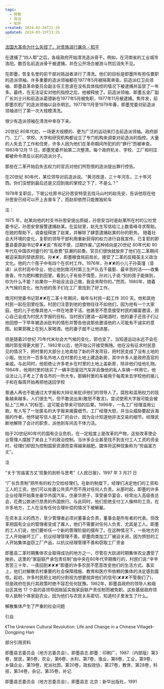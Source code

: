 ```yaml
---
tags:
  - 转载
  - 政治
  - 知乎
created: 2024-02-26T21:29
updated: 2024-03-19T13:25
---
```

[法国大革命为什么失控了，对贵族进行屠杀 - 知乎](https://www.zhihu.com/question/639921995/answer/3371575730)

在逮捕了“四人帮”之后，各级政府开始清洗造派骨干。例如，在河南省的工业城市洛阳，数百名前造派骨干被逮捕，并在公开场合被游斗然后消失不见。

在即墨，恢复名誉的前干部对挑战者进行了清洗。他们的目标是即墨所有担任要职的造派领袖。许多重要的造派领袖都在1977年5月被隔离审查。前造派红卫兵领袖、即墨县革命委员会副主任王思波在没有具体指控的情况下被逮捕并监禁了一年多。最终，在无法证实对他的指控之后，他被释放了。前造派领袖、即墨五金厂副厂长刘士兴和前造派葛德新在1977年5月被免职，1977年11月被逮捕。焦传发，前即墨农机厂的造派领袖以自杀明志。1977年11月至1979年春，即墨党委对前造派领袖进行了第一次大规模清洗。

很少有造派领袖在清洗中幸存下来。

20世纪 80年代初，一场更大规模的、更为广泛的运动来打击前造派领袖。政府部门、工厂、学校、大学和研究机构都设立了专门机构来调查对前造派的指控。大量的人失去了工作和住房，许多人因为他们在革命期间所犯的的“罪行”而被审查。1983年12月 11 日，即墨党委开始第二次整肃。每个政府机关、学校、工厂和村庄都被命令肃反以前的造派分子。

那些在二革开始后失去权力的官员对他们所怨恨的造派提出罪行控告。

在20世纪 80年代，某位领导对前造派说。“黄河改道，三十年河东，三十年河西。你们没想到最后还是又回到我的掌控之下了，不是么？”

1978年复职后，下坡公社原书记孙思安特意去找马山村的赵先安，告诉他现在他孙思安已经可以开上吉普车了，而赵却依然只能推独轮车

注：

1975 年，赵某向他的村支书孙思安提出质疑，孙思安当时是赵某所在村的公社党委书记，孙思安曾报警逮捕赵某。在监狱里，赵先生写信给江上数青峰寻求帮助。在她的帮助下，调查组释放了赵某，并解除了肆意逮捕赵某的孙的职务。
随着社会大环境的变化，复职的领导干部利用重新获得的权力进行自我宣传。已复职的即墨县委原副书记李✘✘说:“有权不使，过期作废。”这种倾向是20世纪 80年代和 90年代在中国农村盛行的“乱收费”狂潮的前奏。官员们很快就放弃了他们在二革期间被迫采取的禁欲原则。孙✘✘，即墨粮食局前局长，接受了二革的反精英主义政治文化。他的六个孩子中有四个在农村工作。1976年，孙✘✘的小儿子孙英瑾（音译）从农村高中毕业，他让他到南河村第三生产队去干最脏、最辛苦的活——收集夜香，作为肥料撒到田里。看到儿子有些不情愿，孙对儿子说:“别的孩子能做到，你为什么不能？如果你一开始没法自己做，我会来帮你的。”然而，1980年，随着大气候的变化，他为他的孩子们在工厂里找到了好工作。

南河村党委书记郭✘✘在二革十年期间，每年与村民一起工作 300 天。他和其他村民一起在田里吃饭。村民们注意到他的食物往往不如他们，因为他有一个大家庭。他的儿子也像其他人一样在地里干活。他甚至不愿意接受村民的婚宴邀请，担心自己会成为村民大字报的目标。当村民们邀请一起喝酒时，他的妻子还孩子们让他回想一下早年被造派批判的情形并警告他说那些邀请他的人可能有不诚实的意图。如果郭晚上在别人家喝酒，他的妻子就不让他进屋。

但是随着20世纪 70年代末社会大气候的变化，郭也变了。当知道运动永远不会在搞时郭变得更大胆了。1982年以后，他开始公开接受贿赂。他在没有征求村民意见的情况下，把村里的大部分土地卖给了新的开发项目，把村民变成了没有土地的小贩。他允许一百多名外地人在村里的土地上建造新房，其中许多人是政府高官的亲戚。与此同时，他拒绝让许多老乡在村里的土地上盖新房，除非他们给他礼物。1984年，他用村里的钱买了一辆丰田皇冠汽车并且像他的私人车辆一样用它。他设法让儿子考上了青岛市的一所大专。那辆村里的车被用于每周末去学校他的接儿子和在每周开始再把他送回学校

普通人再也不能通过大字报和大辩论来批评他们的领导人了。腐败和滥用权力的现象越来越多。人们很生气，但不敢说出来(敢怒不敢言)。尝试使用大字报可能会被贴上“三种人”的标签，这可能会带来可怕的后果。1996年，一名工厂经理滥用公款。有人写了一张匿名的大字报来揭露细节。工厂经理大怒，并当众威胁要起诉海报的作者。他怀疑写信人是工厂的会计，因为会计知道他非法交易的细节。经理武断地解除了会计的职责，派他到车间去干体力活。

始于20世纪80年代的国有企业危机，在一定程度上是改革的产物，这些改革使企业管理人摆脱了来自上下的政治控制。当许多企业甚至找不到支付工人工资的资金时，经理们却因为控制国家资源而变得越来越肥。媒体将这种现象称为“穷庙富方丈”。

注

“关于‘穷庙富方丈’现象的剖析与思考”《人民日报》，1997 年 3 月21 日

“厂长负责制”把所有的权力交给经理们。在新的制度下，经理们决定他们的工资和工人的工资。他们可以处置公共资产而不用对任何人负责。从那时起，即墨的许多企业经理开始乘坐豪华外国汽车，住豪华房子，享受豪华宴会，经常出入高级夜总会，花费公款进行昂贵的外国旅行。与此同时，他们拒绝支付工人像样的工资。在许多地方，工人在没有任何合理补偿的情况下被解雇。

在资本主义的西方，至少管理者必须对董事会负责，董事会是所有者的代表。但改革把国有企业的管理者变成了寡人，他们不需要对任何人负责，尤其是工人。即墨的工人们说，他们要听任一个新的管理阶层的摆布了。在这种情况下，一些地方的工人开始破坏工厂，抗议经理管理不善。即墨肉类加工厂被迫关闭，因为愤怒的工人开始集体盗窃工厂产品，以抗议经理管理不善和窃取工厂资金

即墨县二革时期集体农业取得成功的地方之一，尽管在大跃进时期集体农业遭受了挫折。这里的“家庭联产承包责任制”由中央在80年代早期推行的，村民们说:“辛辛苦苦三十年，一夜回到✘✘✘”即墨的许多农民不愿意改变他们的生活方式。事实上，他们对解散农村重要的社会保障措施、教育和医疗所依赖的集体的决定感到震惊。起初，许多村民把土地的分割视为想要抛弃他们的信号(✘✘✘不管我们了)，但是政府在执行其政策时绝不容忍任何犹豫。1982年，即墨县政府的领导人和烟台区其他 17 个县的县领导因拖延实施家庭联产责任制而被免职。这些基层政府领导人抵制个体家庭农业，因为他们与农民关系密切，知道村子里发生了什么。

解散集体产生了严重的社会问题

引自

《The Unknown Cultural Revolution: Life and Change in a Chinese Village》- Dongping Han

部分引用资料

即墨县志委员会（地方志委员会），即墨县志.即墨：印刷厂，1987.（内部版）第3卷，居民，第5卷，农业，第6卷，水利，第7卷，渔业，第8卷，工业，第9卷，乡镇企业，第19卷，党派社团，第20卷，政权政协，第27卷，教育，第28卷，科技，第34卷，杂记，第35卷，补记.

即墨县志委员会（地方志委员会），即墨县志 北京：新华出版社，1991